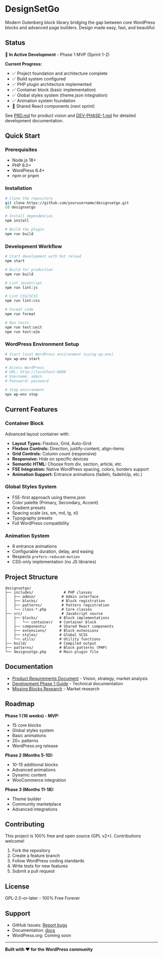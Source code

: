 # DesignSetGo

Modern Gutenberg block library bridging the gap between core WordPress blocks and advanced page builders. Design made easy, fast, and beautiful.

## Status

🚧 **In Active Development** - Phase 1 MVP (Sprint 1-2)

**Current Progress:**
- ✅ Project foundation and architecture complete
- ✅ Build system configured
- ✅ PHP plugin architecture implemented
- ✅ Container block (basic implementation)
- ✅ Global styles system (theme.json integration)
- ✅ Animation system foundation
- 🔄 Shared React components (next sprint)

See [PRD.md](PRD.md) for product vision and [DEV-PHASE-1.md](DEV-PHASE-1.md) for detailed development documentation.

## Quick Start

### Prerequisites

- Node.js 18+
- PHP 8.0+
- WordPress 6.4+
- npm or pnpm

### Installation

```bash
# Clone the repository
git clone https://github.com/yourusername/designsetgo.git
cd designsetgo

# Install dependencies
npm install

# Build the plugin
npm run build
```

### Development Workflow

```bash
# Start development with hot reload
npm start

# Build for production
npm run build

# Lint JavaScript
npm run lint:js

# Lint CSS/SCSS
npm run lint:css

# Format code
npm run format

# Run tests
npm run test:unit
npm run test:e2e
```

### WordPress Environment Setup

```bash
# Start local WordPress environment (using wp-env)
npx wp-env start

# Access WordPress
# URL: http://localhost:8888
# Username: admin
# Password: password

# Stop environment
npx wp-env stop
```

## Current Features

### Container Block
Advanced layout container with:
- **Layout Types:** Flexbox, Grid, Auto-Grid
- **Flexbox Controls:** Direction, justify-content, align-items
- **Grid Controls:** Column count (responsive)
- **Responsive:** Hide on specific devices
- **Semantic HTML:** Choose from div, section, article, etc.
- **FSE Integration:** Native WordPress spacing, colors, borders support
- **Animation Support:** Entrance animations (fadeIn, fadeInUp, etc.)

### Global Styles System
- FSE-first approach using theme.json
- Color palette (Primary, Secondary, Accent)
- Gradient presets
- Spacing scale (xs, sm, md, lg, xl)
- Typography presets
- Full WordPress compatibility

### Animation System
- 8 entrance animations
- Configurable duration, delay, and easing
- Respects `prefers-reduced-motion`
- CSS-only implementation (no JS libraries)

## Project Structure

```
designsetgo/
├── includes/              # PHP classes
│   ├── admin/            # Admin interface
│   ├── blocks/           # Block registration
│   ├── patterns/         # Pattern registration
│   └── class-*.php       # Core classes
├── src/                  # JavaScript source
│   ├── blocks/          # Block implementations
│   │   └── container/   # Container block
│   ├── components/      # Shared React components
│   ├── extensions/      # Block extensions
│   ├── styles/          # Global SCSS
│   └── utils/           # Utility functions
├── build/               # Compiled output
├── patterns/            # Block patterns (PHP)
└── designsetgo.php      # Main plugin file
```

## Documentation

- [Product Requirements Document](PRD.md) - Vision, strategy, market analysis
- [Development Phase 1 Guide](DEV-PHASE-1.md) - Technical documentation
- [Missing Blocks Research](docs/MISSING-BLOCKS-RESEARCH.md) - Market research

## Roadmap

**Phase 1 (16 weeks) - MVP:**
- 15 core blocks
- Global styles system
- Basic animations
- 20+ patterns
- WordPress.org release

**Phase 2 (Months 5-10):**
- 10-15 additional blocks
- Advanced animations
- Dynamic content
- WooCommerce integration

**Phase 3 (Months 11-18):**
- Theme builder
- Community marketplace
- Advanced integrations

## Contributing

This project is 100% free and open source (GPL v2+). Contributions welcome!

1. Fork the repository
2. Create a feature branch
3. Follow WordPress coding standards
4. Write tests for new features
5. Submit a pull request

## License

GPL-2.0-or-later - 100% Free Forever

## Support

- GitHub Issues: [Report bugs](https://github.com/yourusername/designsetgo/issues)
- Documentation: [docs](./docs/)
- WordPress.org: Coming soon

---

**Built with ❤️ for the WordPress community**
